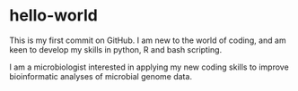# hello-world

This is my first commit on GitHub. I am new to the world of coding, and am keen to develop my skills in python, R and bash scripting.

I am a microbiologist interested in applying my new coding skills to improve bioinformatic analyses of microbial genome data.
